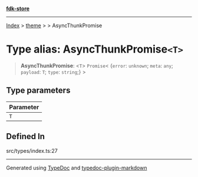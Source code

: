 [**fdk-store**](../../../README.md)
***

[Index](../../../API.md) > [theme](../../README.md) > [<internal>](../README.md) > AsyncThunkPromise

# Type alias: AsyncThunkPromise`<T>`

> **AsyncThunkPromise**: <`T`> `Promise`\< \{`error`: `unknown`; `meta`: `any`; `payload`: `T`; `type`: `string`;} \>

## Type parameters

| Parameter |
| :------ |
| `T` |

## Defined In

src/types/index.ts:27

***
Generated using [TypeDoc](https://typedoc.org/) and [typedoc-plugin-markdown](https://www.npmjs.com/package/typedoc-plugin-markdown)
